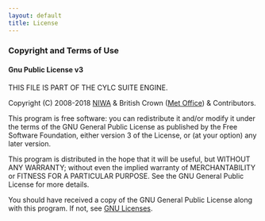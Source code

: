 ```yaml
---
layout: default
title: License
---
```


### Copyright and Terms of Use

#### Gnu Public License v3

THIS FILE IS PART OF THE CYLC SUITE ENGINE.

Copyright (C) 2008-2018 [NIWA](http://www.niwa.co.nz) & British Crown ([Met
Office](http://www.metoffice.gov.uk)) & Contributors.

This program is free software: you can redistribute it and/or modify it under
the terms of the GNU General Public License as published by the Free Software
Foundation, either version 3 of the License, or (at your option) any later
version.

This program is distributed in the hope that it will be useful, but WITHOUT ANY
WARRANTY; without even the implied warranty of MERCHANTABILITY or FITNESS FOR A
PARTICULAR PURPOSE. See the GNU General Public License for more details.

You should have received a copy of the GNU General Public License along with
this program. If not, see
[GNU Licenses](http://www.gnu.org/licenses/licenses.html).

